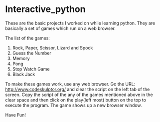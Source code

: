 # Interactive_python

These are the basic projects I worked on while learning python. They are basically a set of games which run on a web browser. 

The list of the games:
1. Rock, Paper, Scissor, Lizard and Spock
2. Guess the Number
3. Memory
4. Pong
5. Stop Watch Game
6. Black Jack

To make these games work, use any web browser. Go the URL: http://www.codeskulptor.org/ and clear the script on the left tab of the screen. 
Copy the script of the any of the games mentioned above in the clear space and then click on the play(left most) button on the top to execute the program. The game shows up a new browser window.


Have Fun! 
